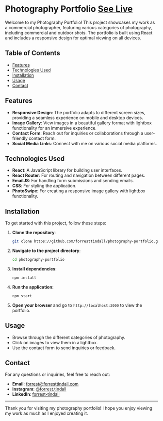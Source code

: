 # Photography Portfolio [See Live](https://forresttindall.com/)

Welcome to my Photography Portfolio! This project showcases my work as a commercial photographer, featuring various categories of photography, including commercial and outdoor shots. The portfolio is built using React and includes a responsive design for optimal viewing on all devices.

## Table of Contents

- [Features](#features)
- [Technologies Used](#technologies-used)
- [Installation](#installation)
- [Usage](#usage)
- [Contact](#contact)

## Features

- **Responsive Design**: The portfolio adapts to different screen sizes, providing a seamless experience on mobile and desktop devices.
- **Image Gallery**: View images in a beautiful gallery format with lightbox functionality for an immersive experience.
- **Contact Form**: Reach out for inquiries or collaborations through a user-friendly contact form.
- **Social Media Links**: Connect with me on various social media platforms.

## Technologies Used

- **React**: A JavaScript library for building user interfaces.
- **React Router**: For routing and navigation between different pages.
- **EmailJS**: For handling form submissions and sending emails.
- **CSS**: For styling the application.
- **PhotoSwipe**: For creating a responsive image gallery with lightbox functionality.

## Installation

To get started with this project, follow these steps:

1. **Clone the repository**:
   ```bash
   git clone https://github.com/forresttindall/photography-portfolio.git
   ```

2. **Navigate to the project directory**:
   ```bash
   cd photography-portfolio
   ```

3. **Install dependencies**:
   ```bash
   npm install
   ```

4. **Run the application**:
   ```bash
   npm start
   ```

5. **Open your browser** and go to `http://localhost:3000` to view the portfolio.

## Usage

- Browse through the different categories of photography.
- Click on images to view them in a lightbox.
- Use the contact form to send inquiries or feedback.

## Contact

For any questions or inquiries, feel free to reach out:

- **Email**: forrest@forresttindall.com
- **Instagram**: [@forrest.tindall](https://www.instagram.com/forresttindall)
- **LinkedIn**: [forrest-tindall](https://www.linkedin.com/in/forrest-tindall)


---

Thank you for visiting my photography portfolio! I hope you enjoy viewing my work as much as I enjoyed creating it.
